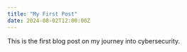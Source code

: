 ```yaml
---
title: "My First Post"
date: 2024-08-02T12:00:00Z
---
```


This is the first blog post on my journey into cybersecurity.
